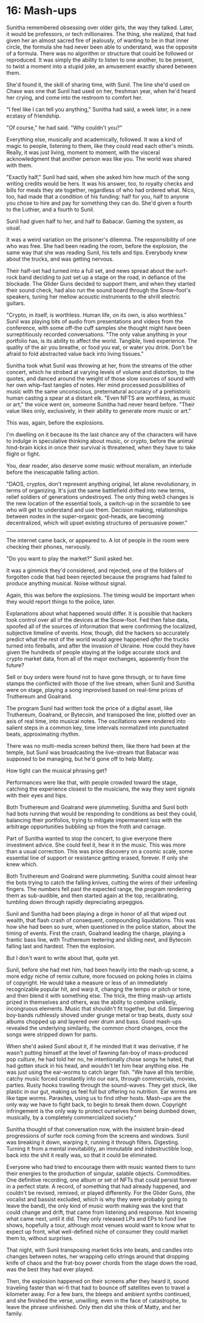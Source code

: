 # 16: Mash-ups

Sunitha remembered obsessing over older girls, the way they talked. Later, it would be professors, or tech millionaires. The thing, she realized, that had given her an almost sacred fire of jealously, of wanting to be in that inner circle, the formula she had never been able to understand, was the opposite of a formula. There was no algorithm or structure that could be followed or reproduced. It was simply the ability to listen to one another, to be present, to twist a moment into a stupid joke, an amusement exactly shared between them.

She'd found it, the skill of sharing time, with Sunil. The line she'd used on Chase was one that Sunil had used on her, freshman year, when he'd heard her crying, and come into the restroom to comfort her.

"I feel like I can tell you anything," Sunitha had said, a week later, in a new ecstasy of friendship.

"Of course," he had said. "Why couldn't you?"

Everything else, musically and academically, followed. It was a kind of magic to people, listening to them, like they could read each other's minds. Really, it was just living, moment to moment, with the visceral acknowledgment that another person was like you. The world was shared with them.

"Exactly half," Sunil had said, when she asked him how much of the song writing credits would be hers. It was his answer, too, to royalty checks and bills for meals they ate together, regardless of who had ordered what. Nico, too, had made that a condition of his funding: half for you, half to anyone you chose to hire and pay for something they can do. She'd given a fourth to the Luthier, and a fourth to Sunil.

Sunil had given half to her, and half to Babacar. Gaming the system, as usual.

It was a weird variation on the prisoner's dilemma. The responsibility of one who was free. She had been reading the room, before the explosion, the same way that she was reading Sunil, his tells and tips. Everybody knew about the trucks, and was getting nervous.

Their half-set had turned into a full set, and news spread about the surf-rock band deciding to just set up a stage on the road, in defiance of the blockade. The Glider Guns decided to support them, and when they started their sound check, had also run the sound board through the Snow-foot's speakers, tuning her mellow acoustic instruments to the shrill electric guitars.

"Crypto, in itself, is worthless. Human life, on its own, is also worthless." Sunil was playing bits of audio from presentations and videos from the conference, with some off-the cuff samples she thought might have been surreptitiously recorded conversations. "The only value anything in your portfolio has, is its ability to affect the world. Tangible, lived experience. The quality of the air you breathe, or food you eat, or water you drink. Don't be afraid to fold abstracted value back into living tissues."

Sunitha took what Sunil was throwing at her, from the streams of the other concert, which he strobed at varying levels of volume and distortion, to the quotes, and danced around the weight of those slow sources of sound with her own whip-fast tangles of notes. Her mind processed possibilities of music with the same unconscious, preternatural accuracy of a prehistoric human casting a spear at a distant elk. "Even NFTS are worthless, as music or art," the voice went on, someone Sunitha had never heard before. "Their value likes only, exclusively, in their ability to generate more music or art."

This was, again, before the explosions.

I'm dwelling on it because its the last chance any of the characters will have to indulge in speculative thinking about music, or crypto, before the animal hind-brain kicks in once their survival is threatened, when they have to take flight or fight.

You, dear reader, also deserve some music without moralism, an interlude before the inescapable falling action.

"DAOS, cryptos, don't represent anything original, let alone revolutionary, in terms of organizing. It's just the same battlefield drifted into new terms, relief soldiers of generations undestroyed. The only thing web3 changes is the new location of the essential tools, a switch-up in the scramble to see who will get to understand and use them. Decision making, relationships between nodes in the super-organic god-heads, are becoming decentralized, which will upset existing structures of persuasive power."

___

The internet came back, or appeared to. A lot of people in the room were checking their phones, nervously.

"Do you want to play the market?" Sunil asked her.

It was a gimmick they'd considered, and rejected, one of the folders of forgotten code that had been rejected because the programs had failed to produce anything musical. Noise without signal.

Again, this was before the explosions. The timing would be important when they would report things to the police, later.

Explanations about what happened would differ. It is possible that hackers took control over all of the devices at the Snow-foot. Fed then false data, spoofed all of the sources of information that were confirming the localized, subjective timeline of events. How, though, did the hackers so accurately predict what the rest of the world would agree happened *after* the trucks turned into fireballs, and after the invasion of Ukraine. How could they have given the hundreds of people staying at the lodge accurate stock and crypto market data, from all of the major exchanges, apparently from the future?

Sell or buy orders were found not to have gone through, or to have time stamps the conflicted with those of the live stream, when Sunil and Sunitha were on stage, playing a song improvised based on real-time prices of Truthereum and Goalrand.

The program Sunil had written took the price of a digital asset, like Truthereum, Goalrand, or Bytecoin, and transposed the line, plotted over an axis of real time, into musical notes. The oscillations were rendered into salient steps in a common key, time intervals normalized into punctuated beats, approximating rhythm.

There was no multi-media screen behind them, like there had been at the temple, but Sunil was broadcasting the live-stream that Babacar was supposed to be managing, but he'd gone off to help Matty.

How tight can the musical phrasing get?

Performances were like that, with people crowded toward the stage, catching the experience closest to the musicians, the way they sent signals with their eyes and hips.

Both Truthereum and Goalrand were plummeting. Sunitha and Sunil both had bots running that would be responding to conditions as best they could, balancing their portfolios, trying to mitigate impermanent loss with the arbitrage opportunities bubbling up from the froth and carnage.

Part of Sunitha wanted to stop the concert, to give everyone there investment advice. She could feel it, hear it in the music. This was more than a usual correction. This was price discovery on a cosmic scale, some essential line of support or resistance getting erased, forever. If only she knew which.

Both Truthereum and Goalrand were plummeting. Sunitha could almost hear the bots trying to catch the falling knives, cutting the wires of their unfeeling fingers. The numbers fell past the expected range, the program rendering them as sub-audible, and then started again at the top, recalibrating, tumbling down through rapidly depreciating arpeggios.

Sunil and Sunitha had been playing a dirge in honor of all that wiped out wealth, that flash crash of consequent, compounding liquidations. This was how she had been so sure, when questioned in the police station, about the timing of events. First the crash, Goalrand leading the charge, playing a frantic bass line, with Truthereum teetering and sliding next, and Bytecoin falling last and hardest. Then the explosion.

But I don't want to write about that, quite yet.

Sunil, before she had met him, had been heavily into the mash-up scene, a more edgy niche of remix culture, more focused on poking holes in claims of copyright. He would take a measure or less of an immediately recognizable popular hit, and warp it, changng the tempo or pitch or tone, and then blend it with something else. The trick, the thing mash-up artists prized in themselves and others, was the ability to combine unlikely, incongruous elements. Music that shouldn't fit together, but did. Simpering boy-bands ruthlessly shoved under grunge metal or trap beats, dusty soul albums chopped up and layered over drum and bass. Good mash-ups revealed the underlying similarity, the common chord changes, once the songs were stripped down for parts.

When she'd asked Sunil about it, if he minded that it was derivative, if he wasn't putting himself at the level of fawning fan-boy of mass-produced pop culture, he had told her no, he intentionally chose songs he hated, that had gotten stuck in his head, and wouldn't let him hear anything else. He was just using the ear-worms to catch larger fish. "We have all this terrible, catchy music forced constantly into our ears, through commercials, movies, parties. Rusty hooks trawling through the sound-waves. They get stuck, like plastic in our gut, making us feel full but offering no nutrition. Ear worms are like tape worms. Parasites, using us to find other hosts. Mash-ups are the only way we have to fight back, to begin to break them down. Copyright infringement is the only way to protect ourselves from being dumbed down, musically, by a completely commercialized society."

Sunitha thought of that conversation now, with the insistent brain-dead progressions of surfer rock coming from the screens and windows. Sunil was breaking it down, warping it, running it through filters. Digesting. Turning it from a mental inevitability, an immutable and indestructible loop, back into the shit it really was, so that it could be eliminated.

Everyone who had tried to encourage them with music wanted them to turn their energies to the production of singular, salable objects. Commodities. One definitive recording, one album or set of NFTs that could persist forever in a perfect state. A record, of something that had already happened, and couldn't be revised, remixed, or played differently. For the Glider Guns, (the vocalist and bassist excluded, which is why they were probably going to leave the band), the only kind of music worth making was the kind that could change and drift, that came from listening and response. Not knowing what came next, until it did. They only released LPs and EPs to fund live shows, hopefully a tour, although most venues would want to know what to expect up front, what well-defined niche of consumer they could market them to, without surprises.

That night, with Sunil transposing market ticks into beats, and candles into changes between notes, her wrapping cello strings around that dropping knife of chaos and the frat-boy power chords from the stage down the road, was the best they had ever played.

Then, the explosion happened on their screens after they heard it, sound traveling faster than wi-fi that had to bounce off satellites even to travel a kilometer away. For a few bars, the bleeps and ambient synths continued, and she finished the verse, unwilling, even in the face of catastrophe, to leave the phrase unfinished. Only then did she think of Matty, and her family.
